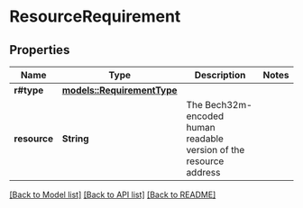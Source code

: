 # ResourceRequirement

## Properties

Name | Type | Description | Notes
------------ | ------------- | ------------- | -------------
**r#type** | [**models::RequirementType**](RequirementType.md) |  | 
**resource** | **String** | The Bech32m-encoded human readable version of the resource address | 

[[Back to Model list]](../README.md#documentation-for-models) [[Back to API list]](../README.md#documentation-for-api-endpoints) [[Back to README]](../README.md)


